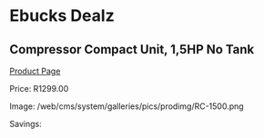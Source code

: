 
# Ebucks Dealz
## Compressor Compact Unit, 1,5HP No Tank
[Product Page](https://www.ebucks.com/web/shop/productSelected.do?prodId=1201218145&catId=994900921)

Price: R1299.00

Image: /web/cms/system/galleries/pics/prodimg/RC-1500.png

Savings: 


	